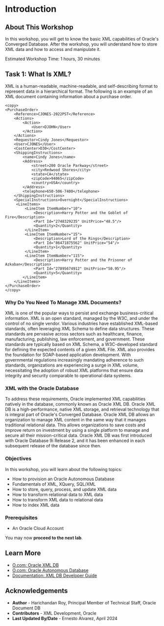 # Introduction

## About This Workshop

In this workshop, you will get to know the basic XML capabilities of Oracle's Converged Database. After the workshop, you will understand how to store XML data and how to access and manipulate it.

Estimated Workshop Time: 1 hours, 30 minutes

## Task 1: What Is XML?

XML is a human-readable, machine-readable, and self-describing format to represent data in a hierarchical format. The following is an example of an XML document containing information about a purchase order. 

```
<copy>
<PurchaseOrder>
    <Reference>CJONES-2022PST</Reference>
    <Actions>
        <Action>
            <User>DJOHN</User>
        </Action>
    </Actions>
    <Requestor>Cindy Jones</Requestor>
    <User>CJONES</User>
    <CostCenter>D30</CostCenter>
    <ShippingInstructions>
        <name>Cindy Jones</name>
        <Address>
            <street>200 Oracle Parkway</street>
            <city>Redwood Shores</city>
            <state>CA</state>
            <zipCode>94065</zipCode>
            <country>USA</country>
        </Address>
        <telephone>650-506-7400</telephone>
    </ShippingInstructions>
    <SpecialInstructions>Overnight</SpecialInstructions>
     <LineItems> 
         <LineItem ItemNumber="10"> 
             <Description>Harry Potter and the Goblet of Fire</Description>
             <Part Id="2748329235" UnitPrice="48.5"/> 
             <Quantity>2</Quantity>
         </LineItem> 
         <LineItem ItemNumber="15"> 
             <Description>Lord of the Rings</Description>
             <Part Id="86471875562" UnitPrice="54"/>
             <Quantity>1</Quantity>
         </LineItem> 
         <LineItem ItemNumber="115"> 
             <Description>Harry Potter and the Prisoner of Azkaban</Description>
             <Part Id="27895674912" UnitPrice="50.95"/> 
             <Quantity>5</Quantity>
        </LineItem> 
    </LineItems>
</PurchaseOrder>
</copy>
```

### Why Do You Need To Manage XML Documents?

XML is one of the popular ways to persist and exchange business-critical information. XML is an open standard, managed by the W3C, and under the control of no single vendor. Various industries have established XML-based standards, often leveraging XML Schema to define data structures. These standards are pervasive across sectors such as healthcare, finance, manufacturing, publishing, law enforcement, and government. These standards are typically based on XML Schema, a W3C-developed standard for defining the expected contents of a given XML File. XML also provides the foundation for SOAP-based application development. With governmental regulations increasingly mandating adherence to such standards, organizations are experiencing a surge in XML volume, necessitating the adoption of robust XML platforms that ensure data integrity and security comparable to operational data systems.

### XML with the Oracle Database

To address these requirements, Oracle implemented XML capabilities natively in the database, commonly known as Oracle XML DB. Oracle XML DB is a high-performance, native XML storage, and retrieval technology that is integral part of Oracle's Converged Database. Oracle XML DB allows an organization to manage XML content in the same way that it manages traditional relational data. This allows organizations to save costs and improve return on investment by using a single platform to manage and secure all their mission-critical data. Oracle XML DB was first introduced with Oracle Database 9i Release 2, and it has been enhanced in each subsequent release of the database since then.


### Objectives

In this workshop, you will learn about the following topics:
-	How to provision an Oracle Autonomous Database
-	Fundamentals of XML, XQuery, SQL/XML
-	How to store, query, process, and update XML data
-	How to transform relational data to XML data
-	How to transform XML data to relational data
-	How to index XML data

### Prerequisites

-	An Oracle Cloud Account

You may now **proceed to the next lab**.

## Learn More

- [O.com: Oracle XML DB](https://www.oracle.com/database/technologies/appdev/xmldb.html)
- [O.com: Oracle Autonomous Database](https://www.oracle.com/database/autonomous-database.html)
- [Documentation: XML DB Developer Guide](https://docs.oracle.com/en/database/oracle/oracle-database/23/adxdb/index.html)


## Acknowledgements
* **Author** - Harichandan Roy, Principal Member of Technical Staff, Oracle Document DB
* **Contributors** -  XML Development, Oracle
* **Last Updated By/Date** - Ernesto Alvarez, April 2024
